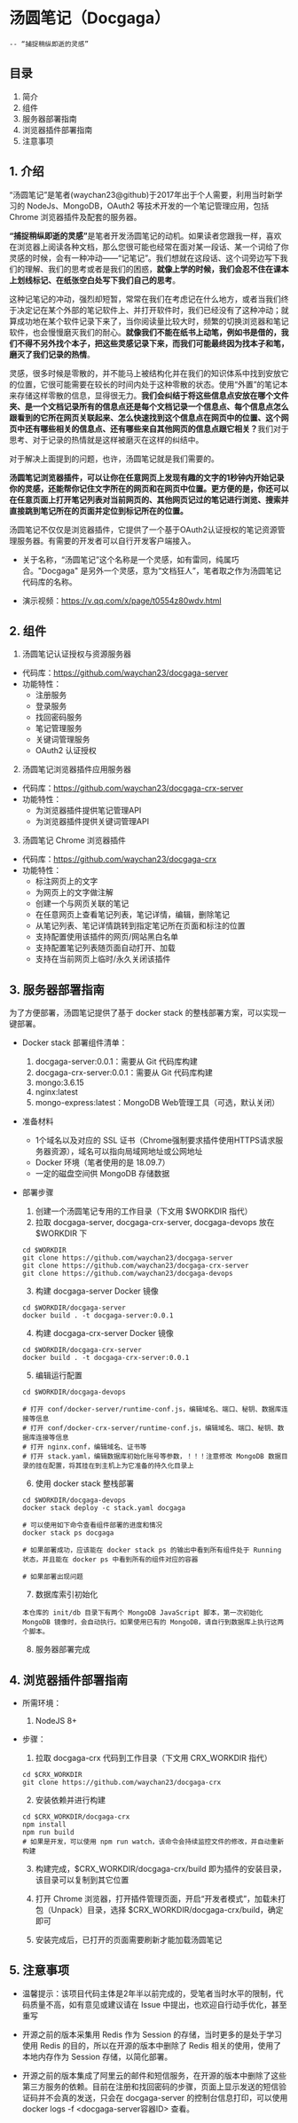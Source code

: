 # 汤圆笔记（Docgaga）

    -- “捕捉稍纵即逝的灵感”

## 目录
1. 简介
2. 组件
3. 服务器部署指南
4. 浏览器插件部署指南
5. 注意事项

## 1. 介绍

  “汤圆笔记”是笔者(waychan23@github)于2017年出于个人需要，利用当时新学习的 NodeJs、MongoDB，OAuth2 等技术开发的一个笔记管理应用，包括 Chrome 浏览器插件及配套的服务器。

  <b>“捕捉稍纵即逝的灵感”</b>是笔者开发汤圆笔记的动机。如果读者您跟我一样，喜欢在浏览器上阅读各种文档，那么您很可能也经常在面对某一段话、某一个词给了你灵感的时候，会有一种冲动——“记笔记”。我们想就在这段话、这个词旁边写下我们的理解、我们的思考或者是我们的困惑，<b>就像上学的时候，我们会忍不住在课本上划线标记、在纸张空白处写下我们自己的思考</b>。

  这种记笔记的冲动，强烈却短暂，常常在我们在考虑记在什么地方，或者当我们终于决定记在某个外部的笔记软件上、并打开软件时，我们已经没有了这种冲动；就算成功地在某个软件记录下来了，当你阅读量比较大时，频繁的切换浏览器和笔记软件，也会慢慢磨灭我们的耐心。<b>就像我们不能在纸书上动笔，例如书是借的，我们不得不另外找个本子，把这些灵感记录下来，而我们可能最终因为找本子和笔，磨灭了我们记录的热情</b>。

  灵感，很多时候是零散的，并不能马上被结构化并在我们的知识体系中找到安放它的位置，它很可能需要在较长的时间内处于这种零散的状态。使用“外置”的笔记本来存储这样零散的信息，显得很无力。<b>我们会纠结于将这些信息点安放在哪个文件夹、是一个文档记录所有的信息点还是每个文档记录一个信息点、每个信息点怎么跟看到的它所在网页关联起来、怎么快速找到这个信息点在网页中的位置、这个网页中还有哪些相关的信息点、还有哪些来自其他网页的信息点跟它相关？</b>我们对于思考、对于记录的热情就是这样被磨灭在这样的纠结中。

  对于解决上面提到的问题，也许，汤圆笔记就是我们需要的。

  <b>
  汤圆笔记浏览器插件，可以让你在任意网页上发现有趣的文字的1秒钟内开始记录你的灵感，还能帮你记住文字所在的网页和在网页中位置。更方便的是，你还可以在任意页面上打开笔记列表对当前网页的、其他网页记过的笔记进行浏览、搜索并直接跳到笔记所在的页面并定位到标记所在的位置。
  </b>

  汤圆笔记不仅仅是浏览器插件，它提供了一个基于OAuth2认证授权的笔记资源管理服务器。有需要的开发者可以自行开发客户端接入。

  * 关于名称，“汤圆笔记”这个名称是一个灵感，如有雷同，纯属巧合。"Docgaga" 是另外一个灵感，意为“文档狂人”，笔者取之作为汤圆笔记代码库的名称。

  * 演示视频：https://v.qq.com/x/page/t0554z80wdv.html

## 2. 组件

1. 汤圆笔记认证授权与资源服务器  
  - 代码库：https://github.com/waychan23/docgaga-server
  - 功能特性：
    * 注册服务
    * 登录服务
    * 找回密码服务
    * 笔记管理服务
    * 关键词管理服务
    * OAuth2 认证授权

2. 汤圆笔记浏览器插件应用服务器
  - 代码库：https://github.com/waychan23/docgaga-crx-server
  - 功能特性：
    * 为浏览器插件提供笔记管理API
    * 为浏览器插件提供关键词管理API

3. 汤圆笔记 Chrome 浏览器插件 
  - 代码库：https://github.com/waychan23/docgaga-crx
  - 功能特性：
    * 标注网页上的文字
    * 为网页上的文字做注解
    * 创建一个与网页关联的笔记
    * 在任意网页上查看笔记列表，笔记详情，编辑，删除笔记
    * 从笔记列表、笔记详情跳转到指定笔记所在页面和标注的位置
    * 支持配置使用该插件的网页/网站黑白名单
    * 支持配置笔记列表随页面自动打开、加载
    * 支持在当前网页上临时/永久关闭该插件

## 3. 服务器部署指南

为了方便部署，汤圆笔记提供了基于 docker stack 的整栈部署方案，可以实现一键部署。

* Docker stack 部署组件清单：
  1. docgaga-server:0.0.1：需要从 Git 代码库构建
  2. docgaga-crx-server:0.0.1：需要从 Git 代码库构建
  3. mongo:3.6.15
  4. nginx:latest
  5. mongo-express:latest：MongoDB Web管理工具（可选，默认关闭）

* 准备材料
  - 1个域名以及对应的 SSL 证书（Chrome强制要求插件使用HTTPS请求服务器资源），域名可以指向局域网地址或公网地址
  - Docker 环境（笔者使用的是 18.09.7）
  - 一定的磁盘空间供 MongoDB 存储数据


* 部署步骤
  1. 创建一个汤圆笔记专用的工作目录（下文用 $WORKDIR 指代）
  2. 拉取 docgaga-server, docgaga-crx-server, docgaga-devops 放在 $WORKDIR 下
  ```
  cd $WORKDIR
  git clone https://github.com/waychan23/docgaga-server
  git clone https://github.com/waychan23/docgaga-crx-server
  git clone https://github.com/waychan23/docgaga-devops
  ```

  3. 构建 docgaga-server Docker 镜像
  ```
  cd $WORKDIR/docgaga-server
  docker build . -t docgaga-server:0.0.1
  ```

  4. 构建 docgaga-crx-server Docker 镜像
  ```
  cd $WORKDIR/docgaga-crx-server
  docker build . -t docgaga-crx-server:0.0.1
  ```

  5. 编辑运行配置
  ```
  cd $WORKDIR/docgaga-devops

  # 打开 conf/docker-server/runtime-conf.js，编辑域名、端口、秘钥、数据库连接等信息
  # 打开 conf/docker-crx-server/runtime-conf.js，编辑域名、端口、秘钥、数据库连接等信息
  # 打开 nginx.conf，编辑域名、证书等
  # 打开 stack.yaml，编辑数据库初始化账号等参数，！！！注意修改 MongoDB 数据目录的挂在配置，将其挂在到主机上为它准备的持久化目录上
  ```

  6. 使用 docker stack 整栈部署
  ```
  cd $WORKDIR/docgaga-devops
  docker stack deploy -c stack.yaml docgaga

  # 可以使用如下命令查看组件部署的进度和情况
  docker stack ps docgaga

  # 如果部署成功，应该能在 docker stack ps 的输出中看到所有组件处于 Running 状态，并且能在 docker ps 中看到所有的组件对应的容器

  # 如果部署出现问题
  ```

  7. 数据库索引初始化
  ```
  本仓库的 init/db 目录下有两个 MongoDB JavaScript 脚本，第一次初始化 MongoDB 镜像时，会自动执行。如果使用已有的 MongoDB，请自行到数据库上执行这两个脚本。
  ```

  8. 服务器部署完成
  

## 4. 浏览器插件部署指南

  - 所需环境：
    1. NodeJS 8+
  
  - 步骤：
    1. 拉取 docgaga-crx 代码到工作目录（下文用 CRX_WORKDIR 指代）
    ```
    cd $CRX_WORKDIR
    git clone https://github.com/waychan23/docgaga-crx
    ```

    2. 安装依赖并进行构建
    ```
    cd $CRX_WORKDIR/docgaga-crx
    npm install
    npm run build
    # 如果是开发，可以使用 npm run watch，该命令会持续监控文件的修改，并自动重新构建
    ```

    3. 构建完成，$CRX_WORKDIR/docgaga-crx/build 即为插件的安装目录，该目录可以复制到其它位置

    4. 打开 Chrome 浏览器，打开插件管理页面，开启“开发者模式”，加载未打包（Unpack）目录，选择 $CRX_WORKDIR/docgaga-crx/build，确定即可

    5. 安装完成后，已打开的页面需要刷新才能加载汤圆笔记


## 5. 注意事项
  - 温馨提示：该项目代码主体是2年半以前完成的，受笔者当时水平的限制，代码质量不高，如有意见或建议请在 Issue 中提出，也欢迎自行动手优化，甚至重写

  - 开源之前的版本采集用 Redis 作为 Session 的存储，当时更多的是处于学习使用 Redis 的目的，所以在开源的版本中删除了 Redis 相关的使用，使用了本地内存作为 Session 存储，以简化部署。

  - 开源之前的版本集成了阿里云的邮件和短信服务，在开源的版本中删除了这些第三方服务的依赖。目前在注册和找回密码的步骤，页面上显示发送的短信验证码并不会真的发送，只会在 docgaga-server 的控制台信息打印，可以使用 docker logs -f <docgaga-server容器ID> 查看。
